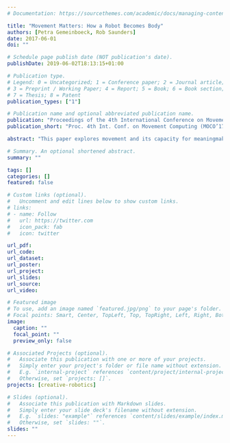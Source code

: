 ```yaml
---
# Documentation: https://sourcethemes.com/academic/docs/managing-content/

title: "Movement Matters: How a Robot Becomes Body"
authors: [Petra Gemeinboeck, Rob Saunders]
date: 2017-06-01
doi: ""

# Schedule page publish date (NOT publication's date).
publishDate: 2019-06-02T18:13:15+01:00

# Publication type.
# Legend: 0 = Uncategorized; 1 = Conference paper; 2 = Journal article;
# 3 = Preprint / Working Paper; 4 = Report; 5 = Book; 6 = Book section;
# 7 = Thesis; 8 = Patent
publication_types: ["1"]

# Publication name and optional abbreviated publication name.
publication: "Proceedings of the 4th International Conference on Movement Computing (MOCO’17), London, ACM"
publication_short: "Proc. 4th Int. Conf. on Movement Computing (MOCO’17), London, ACM"

abstract: "This paper explores movement and its capacity for meaningmaking and eliciting affect in human-robot interaction. Bringing together creative robotics, dance and machine learning, our research develops a novel relational approach that harnesses the movement expertise of choreographers and dancers to design a non-anthropomorphic robot, its potential to move and capacity to learn. The project challenges a common assumption that robots need to appear human or animal-like to enable people to form connections with them. Our performative body-mapping approach, in contrast, embraces the difference of machinic embodiment and places movement and its connection-making potential at the centre of our social encounters. The paper discusses the first stage of our research project, a collaboration with dancers to study how movement propels the becomingbody of a robot, and outlines our embodied approach to machine learning, grounded in the robot’s performative capacity."

# Summary. An optional shortened abstract.
summary: ""

tags: []
categories: []
featured: false

# Custom links (optional).
#   Uncomment and edit lines below to show custom links.
# links:
# - name: Follow
#   url: https://twitter.com
#   icon_pack: fab
#   icon: twitter

url_pdf:
url_code:
url_dataset:
url_poster:
url_project:
url_slides:
url_source:
url_video:

# Featured image
# To use, add an image named `featured.jpg/png` to your page's folder. 
# Focal points: Smart, Center, TopLeft, Top, TopRight, Left, Right, BottomLeft, Bottom, BottomRight.
image:
  caption: ""
  focal_point: ""
  preview_only: false

# Associated Projects (optional).
#   Associate this publication with one or more of your projects.
#   Simply enter your project's folder or file name without extension.
#   E.g. `internal-project` references `content/project/internal-project/index.md`.
#   Otherwise, set `projects: []`.
projects: [creative-robotics]

# Slides (optional).
#   Associate this publication with Markdown slides.
#   Simply enter your slide deck's filename without extension.
#   E.g. `slides: "example"` references `content/slides/example/index.md`.
#   Otherwise, set `slides: ""`.
slides: ""
---
```

